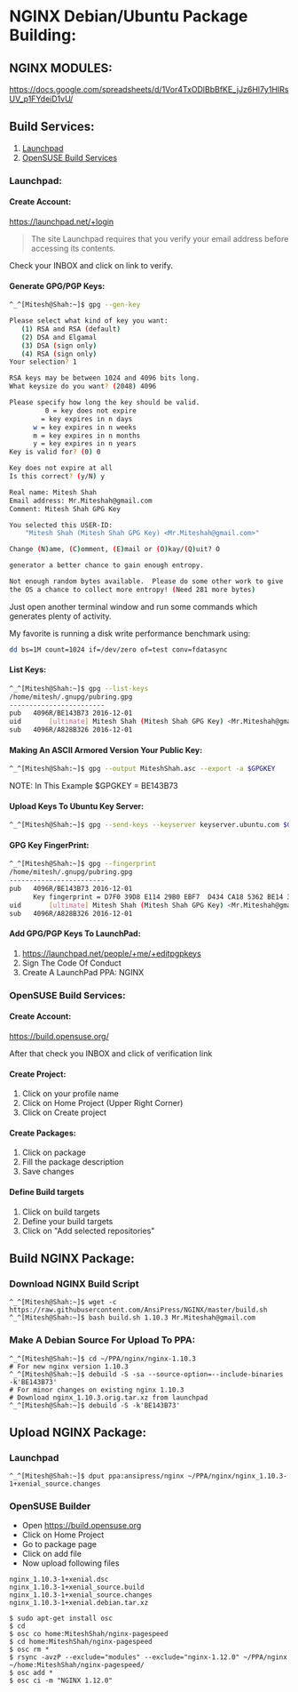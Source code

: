 # NGINX Debian/Ubuntu Package Building:

## NGINX MODULES:

https://docs.google.com/spreadsheets/d/1Vor4TxODlBbBfKE_jJz6Hl7y1HIRsUV_p1FYdeiD1vU/

## Build Services:

1. [Launchpad](https://github.com/AnsiPress/NGINX#launchpad)
2. [OpenSUSE Build Services](https://github.com/AnsiPress/NGINX#opensuse-build-services)


### Launchpad:

#### Create Account:

https://launchpad.net/+login

> The site Launchpad requires that you verify your email address before accessing its contents.

Check your INBOX and click on link to verify.

#### Generate GPG/PGP Keys:

```bash
^_^[Mitesh@Shah:~]$ gpg --gen-key

Please select what kind of key you want:
   (1) RSA and RSA (default)
   (2) DSA and Elgamal
   (3) DSA (sign only)
   (4) RSA (sign only)
Your selection? 1

RSA keys may be between 1024 and 4096 bits long.
What keysize do you want? (2048) 4096

Please specify how long the key should be valid.
         0 = key does not expire
        = key expires in n days
      w = key expires in n weeks
      m = key expires in n months
      y = key expires in n years
Key is valid for? (0) 0

Key does not expire at all
Is this correct? (y/N) y

Real name: Mitesh Shah
Email address: Mr.Miteshah@gmail.com
Comment: Mitesh Shah GPG Key

You selected this USER-ID:
    "Mitesh Shah (Mitesh Shah GPG Key) <Mr.Miteshah@gmail.com>"

Change (N)ame, (C)omment, (E)mail or (O)kay/(Q)uit? O

generator a better chance to gain enough entropy.

Not enough random bytes available.  Please do some other work to give
the OS a chance to collect more entropy! (Need 281 more bytes)
```

Just open another terminal window and run some commands which generates plenty of activity.

My favorite is running a disk write performance benchmark using:

```bash
dd bs=1M count=1024 if=/dev/zero of=test conv=fdatasync
```

#### List Keys:

```bash
^_^[Mitesh@Shah:~]$ gpg --list-keys
/home/mitesh/.gnupg/pubring.gpg
------------------------
pub   4096R/BE143B73 2016-12-01
uid       [ultimate] Mitesh Shah (Mitesh Shah GPG Key) <Mr.Miteshah@gmail.com>
sub   4096R/A828B326 2016-12-01
```

#### Making An ASCII Armored Version Your Public Key:

```bash
^_^[Mitesh@Shah:~]$ gpg --output MiteshShah.asc --export -a $GPGKEY
```

NOTE: In This Example $GPGKEY = BE143B73


#### Upload Keys To Ubuntu Key Server:

```bash
^_^[Mitesh@Shah:~]$ gpg --send-keys --keyserver keyserver.ubuntu.com $GPGKEY
```

#### GPG Key FingerPrint:

```bash
^_^[Mitesh@Shah:~]$ gpg --fingerprint
/home/mitesh/.gnupg/pubring.gpg
------------------------
pub   4096R/BE143B73 2016-12-01
      Key fingerprint = D7F0 39D8 E114 29B0 EBF7  D434 CA18 5362 BE14 3B73
uid       [ultimate] Mitesh Shah (Mitesh Shah GPG Key) <Mr.Miteshah@gmail.com>
sub   4096R/A828B326 2016-12-01
```

#### Add GPG/PGP Keys To LaunchPad:

1. https://launchpad.net/people/+me/+editpgpkeys
1. Sign The Code Of Conduct
1. Create A LaunchPad PPA: NGINX


### OpenSUSE Build Services:

#### Create Account:

https://build.opensuse.org/

After that check you INBOX and click of verification link

#### Create Project:

1. Click on your profile name
2. Click on Home Project (Upper Right Corner)
3. Click on Create project

#### Create Packages:

1. Click on package
2. Fill the package description
3. Save changes

#### Define Build targets

1. Click on build targets
2. Define your build targets
3. Click on "Add selected repositories"


## Build NGINX Package:

### Download NGINX Build Script
```
^_^[Mitesh@Shah:~]$ wget -c https://raw.githubusercontent.com/AnsiPress/NGINX/master/build.sh
^_^[Mitesh@Shah:~]$ bash build.sh 1.10.3 Mr.Miteshah@gmail.com
```

### Make A Debian Source For Upload To PPA:

```
^_^[Mitesh@Shah:~]$ cd ~/PPA/nginx/nginx-1.10.3
# For new nginx version 1.10.3
^_^[Mitesh@Shah:~]$ debuild -S -sa --source-option=--include-binaries -k'BE143B73'
# For minor changes on existing nginx 1.10.3
# Download nginx_1.10.3.orig.tar.xz from launchpad
^_^[Mitesh@Shah:~]$ debuild -S -k'BE143B73'
```

## Upload NGINX Package:

### Launchpad

```
^_^[Mitesh@Shah:~]$ dput ppa:ansipress/nginx ~/PPA/nginx/nginx_1.10.3-1+xenial_source.changes
```

### OpenSUSE Builder

* Open https://build.opensuse.org
* Click on Home Project
* Go to package page
* Click on add file
* Now upload following files

```
nginx_1.10.3-1+xenial.dsc
nginx_1.10.3-1+xenial_source.build
nginx_1.10.3-1+xenial_source.changes
nginx_1.10.3-1+xenial.debian.tar.xz
```

```
$ sudo apt-get install osc
$ cd
$ osc co home:MiteshShah/nginx-pagespeed
$ cd home:MiteshShah/nginx-pagespeed
$ osc rm *
$ rsync -avzP --exclude="modules" --exclude="nginx-1.12.0" ~/PPA/nginx ~/home:MiteshShah/nginx-pagespeed/
$ osc add *
$ osc ci -m "NGINX 1.12.0"

```
